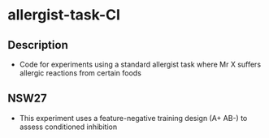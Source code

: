 # allergist-task-CI

## Description
* Code for experiments using a standard allergist task where Mr X suffers allergic reactions from certain foods

## NSW27
* This experiment uses a feature-negative training design (A+ AB-) to assess conditioned inhibition
